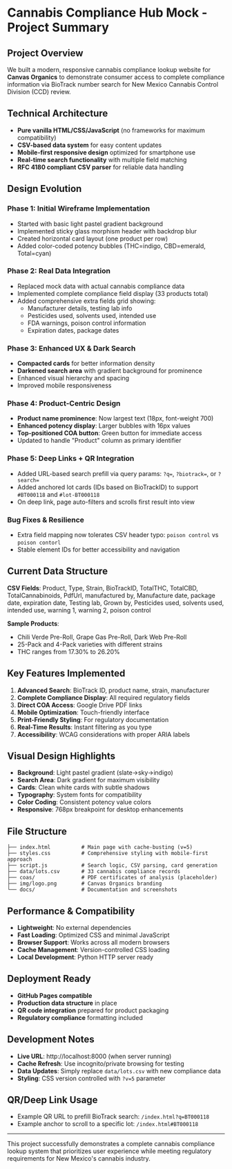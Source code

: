 # Cannabis Compliance Hub Mock - Project Summary

## **Project Overview**
We built a modern, responsive cannabis compliance lookup website for **Canvas Organics** to demonstrate consumer access to complete compliance information via BioTrack number search for New Mexico Cannabis Control Division (CCD) review.

## **Technical Architecture**
- **Pure vanilla HTML/CSS/JavaScript** (no frameworks for maximum compatibility)
- **CSV-based data system** for easy content updates
- **Mobile-first responsive design** optimized for smartphone use
- **Real-time search functionality** with multiple field matching
- **RFC 4180 compliant CSV parser** for reliable data handling

## **Design Evolution**

### **Phase 1: Initial Wireframe Implementation**
- Started with basic light pastel gradient background
- Implemented sticky glass morphism header with backdrop blur
- Created horizontal card layout (one product per row)
- Added color-coded potency bubbles (THC=indigo, CBD=emerald, Total=cyan)

### **Phase 2: Real Data Integration** 
- Replaced mock data with actual cannabis compliance data
- Implemented complete compliance field display (33 products total)
- Added comprehensive extra fields grid showing:
  - Manufacturer details, testing lab info
  - Pesticides used, solvents used, intended use
  - FDA warnings, poison control information
  - Expiration dates, package dates

### **Phase 3: Enhanced UX & Dark Search**
- **Compacted cards** for better information density
- **Darkened search area** with gradient background for prominence
- Enhanced visual hierarchy and spacing
- Improved mobile responsiveness

### **Phase 4: Product-Centric Design**
- **Product name prominence**: Now largest text (18px, font-weight 700)
- **Enhanced potency display**: Larger bubbles with 16px values
- **Top-positioned COA button**: Green button for immediate access
- Updated to handle "Product" column as primary identifier

### **Phase 5: Deep Links + QR Integration**
- Added URL-based search prefill via query params: `?q=`, `?biotrack=`, or `?search=`
- Added anchored lot cards (IDs based on BioTrackID) to support `#BT000118` and `#lot-BT000118`
- On deep link, page auto-filters and scrolls first result into view

### **Bug Fixes & Resilience**
- Extra field mapping now tolerates CSV header typo: `poison control` vs `poison contorl`
- Stable element IDs for better accessibility and navigation

## **Current Data Structure**
**CSV Fields**: Product, Type, Strain, BioTrackID, TotalTHC, TotalCBD, TotalCannabinoids, PdfUrl, manufactured by, Manufacture date, package date, expiration date, Testing lab, Grown by, Pesticides used, solvents used, intended use, warning 1, warning 2, poison control

**Sample Products**: 
- Chili Verde Pre-Roll, Grape Gas Pre-Roll, Dark Web Pre-Roll
- 25-Pack and 4-Pack varieties with different strains
- THC ranges from 17.30% to 26.20%

## **Key Features Implemented**
1. **Advanced Search**: BioTrack ID, product name, strain, manufacturer
2. **Complete Compliance Display**: All required regulatory fields
3. **Direct COA Access**: Google Drive PDF links
4. **Mobile Optimization**: Touch-friendly interface
5. **Print-Friendly Styling**: For regulatory documentation
6. **Real-Time Results**: Instant filtering as you type
7. **Accessibility**: WCAG considerations with proper ARIA labels

## **Visual Design Highlights**
- **Background**: Light pastel gradient (slate→sky→indigo)
- **Search Area**: Dark gradient for maximum visibility
- **Cards**: Clean white cards with subtle shadows
- **Typography**: System fonts for compatibility
- **Color Coding**: Consistent potency value colors
- **Responsive**: 768px breakpoint for desktop enhancements

## **File Structure**
```
├── index.html          # Main page with cache-busting (v=5)
├── styles.css          # Comprehensive styling with mobile-first approach
├── script.js           # Search logic, CSV parsing, card generation
├── data/lots.csv       # 33 cannabis compliance records
├── coas/               # PDF certificates of analysis (placeholder)
├── img/logo.png        # Canvas Organics branding
└── docs/               # Documentation and screenshots
```

## **Performance & Compatibility**
- **Lightweight**: No external dependencies
- **Fast Loading**: Optimized CSS and minimal JavaScript
- **Browser Support**: Works across all modern browsers
- **Cache Management**: Version-controlled CSS loading
- **Local Development**: Python HTTP server ready

## **Deployment Ready**
- **GitHub Pages compatible**
- **Production data structure** in place
- **QR code integration** prepared for product packaging
- **Regulatory compliance** formatting included

## **Development Notes**
- **Live URL**: http://localhost:8000 (when server running)
- **Cache Refresh**: Use incognito/private browsing for testing
- **Data Updates**: Simply replace `data/lots.csv` with new compliance data
- **Styling**: CSS version controlled with `?v=5` parameter

## **QR/Deep Link Usage**
- Example QR URL to prefill BioTrack search: `/index.html?q=BT000118`
- Example anchor to scroll to a specific lot: `/index.html#BT000118`

---

This project successfully demonstrates a complete cannabis compliance lookup system that prioritizes user experience while meeting regulatory requirements for New Mexico's cannabis industry.
